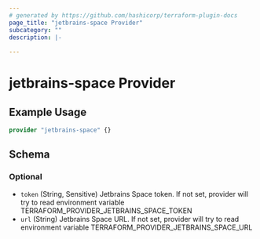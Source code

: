 ```yaml
---
# generated by https://github.com/hashicorp/terraform-plugin-docs
page_title: "jetbrains-space Provider"
subcategory: ""
description: |-
  
---
```


# jetbrains-space Provider



## Example Usage

```terraform
provider "jetbrains-space" {}
```

<!-- schema generated by tfplugindocs -->
## Schema

### Optional

- `token` (String, Sensitive) Jetbrains Space token. If not set, provider will try to read environment variable TERRAFORM_PROVIDER_JETBRAINS_SPACE_TOKEN
- `url` (String) Jetbrains Space URL. If not set, provider will try to read environment variable TERRAFORM_PROVIDER_JETBRAINS_SPACE_URL
